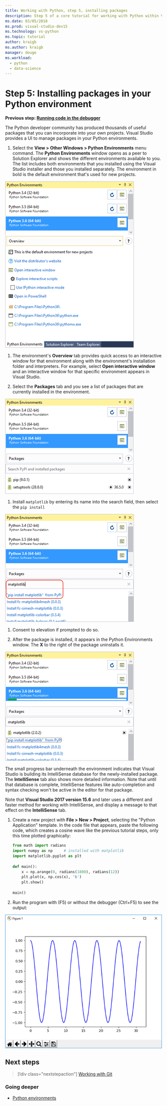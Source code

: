 ```yaml
---
title: Working with Python, step 5, installing packages
description: Step 5 of a core tutorial for working with Python within Visual Studio, demonstrating Visual Studio's features for managing packages in a Python environment.
ms.date: 03/05/2018
ms.prod: visual-studio-dev15
ms.technology: vs-python
ms.topic: tutorial
author: kraigb
ms.author: kraigb
manager: douge
ms.workload:
  - python
  - data-science
---
```


# Step 5: Installing packages in your Python environment

**Previous step: [Running code in the debugger](tutorial-working-with-python-in-visual-studio-step-04-debugging.md)**

The Python developer community has produced thousands of useful packages that you can incorporate into your own projects. Visual Studio provides a UI to manage packages in your Python environments.

1. Select the **View > Other Windows > Python Environments** menu command. The **Python Environments** window opens as a peer to Solution Explorer and shows the different environments available to you. The list includes both environments that you installed using the Visual Studio installer and those you installed separately. The environment in bold is the default environment that's used for new projects.

  ![Python Environments window](media/environments-default-view-blue.png)

1. The environment's **Overview** tab provides quick access to an interactive window for that environment along with the environment's installation folder and interpreters. For example, select **Open interactive window** and an interactive window for that specific environment appears in Visual Studio.

1. Select the **Packages** tab and you see a list of packages that are currently installed in the environment.

  ![Packages installed in an environment](media/environments-installed-packages-blue.png)

1. Install `matplotlib` by entering its name into the search field, then select the `pip install`

  ![Installing matplotlib in the environment](media/environments-add-matplotlib1.png)

1. Consent to elevation if prompted to do so.

1. After the package is installed, it appears in the Python Environments window. The **X** to the right of the package uninstalls it.

  ![Completion of installing matplotlib in the environment](media/environments-add-matplotlib2.png)

  The small progress bar underneath the environment indicates that Visual Studio is building its IntelliSense database for the newly-installed package. The **IntelliSense** tab also shows more detailed information. Note that until that database is complete, IntelliSense features like auto-completion and syntax checking won't be active in the editor for that package.

  Note that **Visual Studio 2017 version 15.6** and later uses a different and faster method for working with IntelliSense, and display a message to that effect on the **IntelliSense** tab.

1. Create a new project with **File > New > Project**, selecting the "Python Application" template. In the code file that appears, paste the following code, which creates a cosine wave like the previous tutorial steps, only this time plotted graphically:

    ```python
    from math import radians
    import numpy as np     # installed with matplotlib
    import matplotlib.pyplot as plt

    def main():
        x = np.arange(0, radians(1800), radians(12))
        plt.plot(x, np.cos(x), 'b')
        plt.show()

    main()
    ```

1. Run the program with (F5) or without the debugger (Ctrl+F5) to see the output:

  ![Output of matplotlib example](media/environments-add-matplotlib3.png)

## Next steps

> [!div class="nextstepaction"]
> [Working with Git](tutorial-working-with-python-in-visual-studio-step-06-working-with-git.md)

### Going deeper

- [Python environments](managing-python-environments-in-visual-studio.md)
